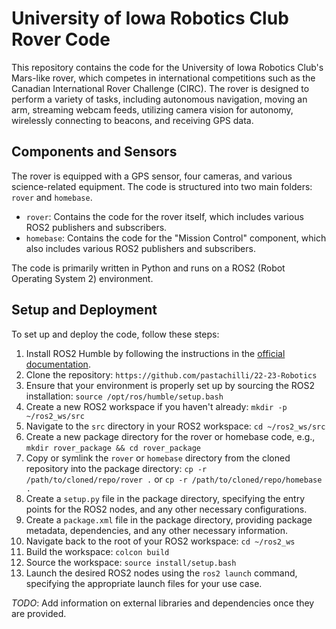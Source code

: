 # University of Iowa Robotics Club Rover Code

This repository contains the code for the University of Iowa Robotics Club's Mars-like rover, which competes in international competitions such as the Canadian International Rover Challenge (CIRC). The rover is designed to perform a variety of tasks, including autonomous navigation, moving an arm, streaming webcam feeds, utilizing camera vision for autonomy, wirelessly connecting to beacons, and receiving GPS data.

## Components and Sensors

The rover is equipped with a GPS sensor, four cameras, and various science-related equipment. The code is structured into two main folders: `rover` and `homebase`.

- `rover`: Contains the code for the rover itself, which includes various ROS2 publishers and subscribers.
- `homebase`: Contains the code for the "Mission Control" component, which also includes various ROS2 publishers and subscribers.

The code is primarily written in Python and runs on a ROS2 (Robot Operating System 2) environment.

## Setup and Deployment

To set up and deploy the code, follow these steps:

1. Install ROS2 Humble by following the instructions in the [official documentation](https://docs.ros.org/en/humble/Installation.html).
2. Clone the repository: `https://github.com/pastachilli/22-23-Robotics`
3. Ensure that your environment is properly set up by sourcing the ROS2 installation: `source /opt/ros/humble/setup.bash`
4. Create a new ROS2 workspace if you haven't already: `mkdir -p ~/ros2_ws/src`
5. Navigate to the `src` directory in your ROS2 workspace: `cd ~/ros2_ws/src`
6. Create a new package directory for the rover or homebase code, e.g., `mkdir rover_package && cd rover_package`
7. Copy or symlink the `rover` or `homebase` directory from the cloned repository into the package directory: `cp -r /path/to/cloned/repo/rover .` or `cp -r /path/to/cloned/repo/homebase .`
8. Create a `setup.py` file in the package directory, specifying the entry points for the ROS2 nodes, and any other necessary configurations.
9. Create a `package.xml` file in the package directory, providing package metadata, dependencies, and any other necessary information.
10. Navigate back to the root of your ROS2 workspace: `cd ~/ros2_ws`
11. Build the workspace: `colcon build`
12. Source the workspace: `source install/setup.bash`
13. Launch the desired ROS2 nodes using the `ros2 launch` command, specifying the appropriate launch files for your use case.

_TODO_: Add information on external libraries and dependencies once they are provided.

